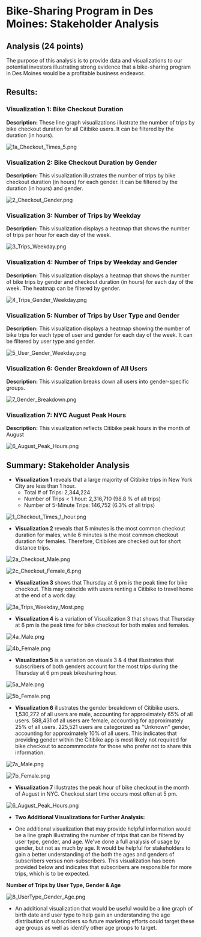 # Bike-Sharing Program in Des Moines: Stakeholder Analysis

## Analysis (24 points)

The purpose of this analysis is to provide data and visualizations to our potential investors illustrating strong evidence that a bike-sharing program in Des Moines would be a profitable business endeavor. 

## Results:

### Visualization 1: Bike Checkout Duration

**Description:** These line graph visualizations illustrate the number of trips by bike checkout duration for all Citibike users. It can be filtered by the duration (in hours). 

![1a_Checkout_Times_5.png](Images/1a_Checkout_Times_5.png)


### Visualization 2: Bike Checkout Duration by Gender

**Description:** This visualization illustrates the number of trips by bike checkout duration (in hours) for each gender. It can be filtered by the duration (in hours) and gender. 

![2_Checkout_Gender.png](Images/2_Checkout_Gender.png)


### Visualization 3: Number of Trips by Weekday

**Description:** This visualization displays a heatmap that shows the number of trips per hour for each day of the week. 

![3_Trips_Weekday.png](Images/3_Trips_Weekday.png)


### Visualization 4: Number of Trips by Weekday and Gender

**Description:** This visualization displays a heatmap that shows the number of bike trips by gender and checkout duration (in hours) for each day of the week. The heatmap can be filtered by gender. 

![4_Trips_Gender_Weekday.png](Images/4_Trips_Gender_Weekday.png)

### Visualization 5: Number of Trips by User Type and Gender

**Description:** This visualization displays a heatmap showing the number of bike trips for each type of user and gender for each day of the week. It can be filtered by user type and gender. 

![5_User_Gender_Weekday.png](Images/5_User_Gender_Weekday.png)

### Visualization 6: Gender Breakdown of All Users

**Description:** This visualization breaks down all users into gender-specific groups. 

![7_Gender_Breakdown.png](Images/7_Gender_Breakdown.png)

### Visualization 7: NYC August Peak Hours

**Description:** This visualization reflects Citibike peak hours in the month of August 

![6_August_Peak_Hours.png](Images/6_August_Peak_Hours.png)


## Summary: Stakeholder Analysis

- **Visualization 1** reveals that a large majority of Citibike trips in New York City are less than 1 hour. 
  - Total # of Trips: 2,344,224
  - Number of Trips < 1 hour: 2,316,710 (98.8 % of all trips)
  - Number of 5-Minute Trips: 146,752 (6.3% of all trips)

![1_Checkout_Times_1_hour.png](Images/1_Checkout_Times_1_hour.png)

- **Visualization 2** reveals that 5 minutes is the most common checkout duration for males, while 6 minutes is the most common checkout duration for females. Therefore, Citibikes are checked out for short distance trips.  

![2a_Checkout_Male.png](Images/2a_Checkout_Male.png)

![2c_Checkout_Female_6.png](Images/2c_Checkout_Female_6.png)

- **Visualization 3** shows that Thursday at 6 pm is the peak time for bike checkout. This may coincide with users renting a Citibike to travel home at the end of a work day. 

![3a_Trips_Weekday_Most.png](Images/3a_Trips_Weekday_Most.png)

- **Visualization 4** is a variation of Visualization 3 that shows that Thursday at 6 pm is the peak time for bike checkout for both males and females.

![4a_Male.png](Images/4a_Male.png)

![4b_Female.png](Images/4b_Female.png)

- **Visualization 5** is a variation on visuals 3 & 4 that illustrates that subscribers of both genders account for the most trips during the Thursday at 6 pm peak bikesharing hour.

![5a_Male.png](Images/5a_Male.png)

![5b_Female.png](Images/5b_Female.png)

- **Visualization 6** illustrates the gender breakdown of Citibike users. 1,530,272 of all users are male, accounting for approximately 65% of all users. 588,431 of all users are female, accounting for approximately 25% of all users. 225,521 users are categorized as "Unknown" gender, accounting for approximately 10% of all users. This indicates that providing gender within the Citibike app is most likely not required for bike checkout to accommmodate for those who prefer not to share this information.

![7a_Male.png](Images/7a_Male.png)

![7b_Female.png](Images/7b_Female.png)

- **Visualization 7** illustrates the peak hour of bike checkout in the month of August in NYC. Checkout start time occurs most often at 5 pm. 

![6_August_Peak_Hours.png](Images/6_August_Peak_Hours.png)


- **Two Additional Visualizations for Further Analysis:**

- One additional visualization that may provide helpful information would be a line graph illustrating the number of trips that can be filtered by user type, gender, and age. We've done a full analysis of usage by gender, but not as much by age. It would be helpful for stakeholders to gain a better understanding of the both the ages and genders of subscribers versus non-subscribers. This visualization has been provided below and indicates that subscribers are responsible for more trips, which is to be expected.  

**Number of Trips by User Type, Gender & Age**

![8_UserType_Gender_Age.png](Images/8_UserType_Gender_Age.png)

- An additional visualization that would be useful would be a line graph of birth date and user type to help gain an understanding the age distribution of subscribers so future marketing efforts could target these age groups as well as identify other age groups to target. 


